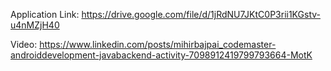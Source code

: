 Application Link: https://drive.google.com/file/d/1jRdNU7JKtC0P3rii1KGstv-u4nMZjH40

Video: https://www.linkedin.com/posts/mihirbajpai_codemaster-androiddevelopment-javabackend-activity-7098912419799793664-MotK
